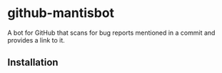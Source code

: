 # github-mantisbot
A bot for GitHub that scans for bug reports mentioned in a commit and provides a link to it.

## Installation

